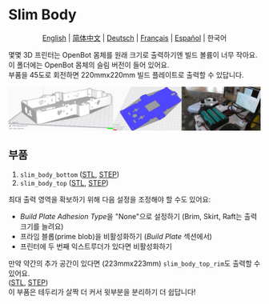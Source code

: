 # Slim Body

<p align="center">
  <a href="README.md">English</a> |
  <a href="README.zh-CN.md">简体中文</a> |
  <a href="README.de-DE.md">Deutsch</a> |
  <a href="README.fr-FR.md">Français</a> |
  <a href="README.es-ES.md">Español</a> |
  <span>한국어</span>
</p>

몇몇 3D 프린터는 OpenBot 몸체를 원래 크기로 출력하기엔 빌드 볼륨이 너무 작아요.  
이 폴더에는 OpenBot 몸체의 슬림 버전이 들어 있어요.  
부품을 45도로 회전하면 220mmx220mm 빌드 플레이트로 출력할 수 있답니다.

![슬림 몸체](../../../../docs/images/slim_body.jpg)

## 부품

1) `slim_body_bottom` ([STL](slim_body_bottom.stl), [STEP](slim_body_bottom.step))
2) `slim_body_top` ([STL](slim_body_top.stl), [STEP](slim_body_top.step))

최대 출력 영역을 확보하기 위해 다음 설정을 조정해야 할 수도 있어요:

- *Build Plate Adhesion Type*을 "None"으로 설정하기 (Brim, Skirt, Raft는 출력 크기를 늘려요)
- 프라임 블롭(prime blob)을 비활성화하기 (*Build Plate* 섹션에서)
- 프린터에 두 번째 익스트루더가 있다면 비활성화하기

만약 약간의 추가 공간이 있다면 (223mmx223mm) `slim_body_top_rim`도 출력할 수 있어요.  
([STL](slim_body_top_rim.stl), [STEP](slim_body_top_rim.step))  
이 부품은 테두리가 살짝 더 커서 윗부분을 분리하기 더 쉽답니다!